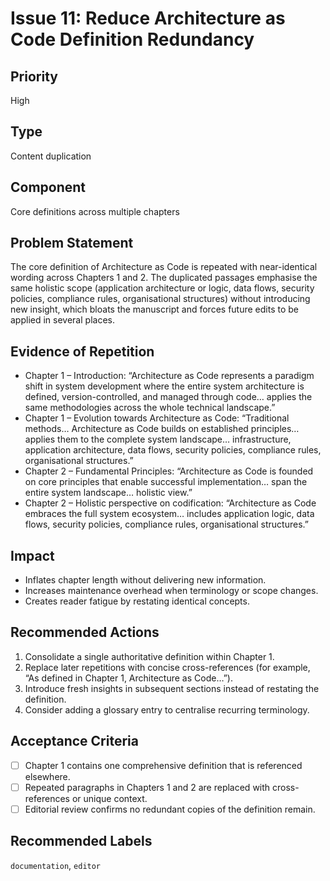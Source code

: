 # Issue 11: Reduce Architecture as Code Definition Redundancy

## Priority
High

## Type
Content duplication

## Component
Core definitions across multiple chapters

## Problem Statement
The core definition of Architecture as Code is repeated with near-identical wording across Chapters 1 and 2. The duplicated passages emphasise the same holistic scope (application architecture or logic, data flows, security policies, compliance rules, organisational structures) without introducing new insight, which bloats the manuscript and forces future edits to be applied in several places.

## Evidence of Repetition
- Chapter 1 – Introduction: “Architecture as Code represents a paradigm shift in system development where the entire system architecture is defined, version-controlled, and managed through code… applies the same methodologies across the whole technical landscape.”
- Chapter 1 – Evolution towards Architecture as Code: “Traditional methods… Architecture as Code builds on established principles… applies them to the complete system landscape… infrastructure, application architecture, data flows, security policies, compliance rules, organisational structures.”
- Chapter 2 – Fundamental Principles: “Architecture as Code is founded on core principles that enable successful implementation… span the entire system landscape… holistic view.”
- Chapter 2 – Holistic perspective on codification: “Architecture as Code embraces the full system ecosystem… includes application logic, data flows, security policies, compliance rules, organisational structures.”

## Impact
- Inflates chapter length without delivering new information.
- Increases maintenance overhead when terminology or scope changes.
- Creates reader fatigue by restating identical concepts.

## Recommended Actions
1. Consolidate a single authoritative definition within Chapter 1.
2. Replace later repetitions with concise cross-references (for example, “As defined in Chapter 1, Architecture as Code…”).
3. Introduce fresh insights in subsequent sections instead of restating the definition.
4. Consider adding a glossary entry to centralise recurring terminology.

## Acceptance Criteria
- [ ] Chapter 1 contains one comprehensive definition that is referenced elsewhere.
- [ ] Repeated paragraphs in Chapters 1 and 2 are replaced with cross-references or unique context.
- [ ] Editorial review confirms no redundant copies of the definition remain.

## Recommended Labels
`documentation`, `editor`
